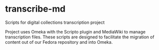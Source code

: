 # transcribe-md
Scripts for digital collections transcription project

Project uses Omeka with the Scripto plugin and MediaWiki to manage transcription files.  These scripts are designed to facilitate the migration of content out of our Fedora repository and into Omeka.
